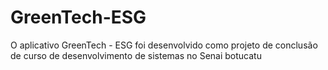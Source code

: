 # GreenTech-ESG
O aplicativo GreenTech - ESG foi desenvolvido como projeto de conclusão de curso de desenvolvimento de sistemas no Senai botucatu

